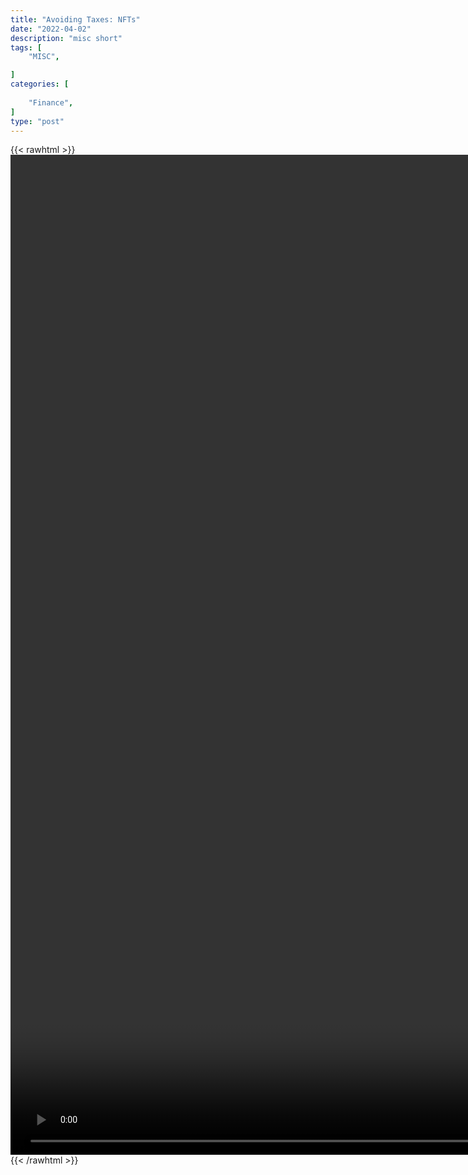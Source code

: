 ```yaml
---
title: "Avoiding Taxes: NFTs"
date: "2022-04-02"
description: "misc short"
tags: [
    "MISC",

]
categories: [
    
    "Finance",
]
type: "post"
---
```

{{< rawhtml >}}
    <video style="height:40vh;width:auto" overflow="hidden" controls>
        <source src="https://clips.dev00ps.com/MISC/How%20To%20Avoid%20Paying%20Taxes%20With%20NFTs.mp4" type="video/mp4"> 
    </video>
{{< /rawhtml >}}